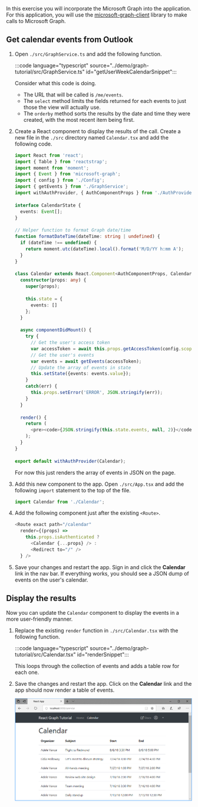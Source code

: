 <!-- markdownlint-disable MD002 MD041 -->

In this exercise you will incorporate the Microsoft Graph into the application. For this application, you will use the [microsoft-graph-client](https://github.com/microsoftgraph/msgraph-sdk-javascript) library to make calls to Microsoft Graph.

## Get calendar events from Outlook

1. Open `./src/GraphService.ts` and add the following function.

    :::code language="typescript" source="../demo/graph-tutorial/src/GraphService.ts" id="getUserWeekCalendarSnippet":::

    Consider what this code is doing.

    - The URL that will be called is `/me/events`.
    - The `select` method limits the fields returned for each events to just those the view will actually use.
    - The `orderby` method sorts the results by the date and time they were created, with the most recent item being first.

1. Create a React component to display the results of the call. Create a new file in the `./src` directory named `Calendar.tsx` and add the following code.

    ```typescript
    import React from 'react';
    import { Table } from 'reactstrap';
    import moment from 'moment';
    import { Event } from 'microsoft-graph';
    import { config } from './Config';
    import { getEvents } from './GraphService';
    import withAuthProvider, { AuthComponentProps } from './AuthProvider';

    interface CalendarState {
      events: Event[];
    }

    // Helper function to format Graph date/time
    function formatDateTime(dateTime: string | undefined) {
      if (dateTime !== undefined) {
        return moment.utc(dateTime).local().format('M/D/YY h:mm A');
      }
    }

    class Calendar extends React.Component<AuthComponentProps, CalendarState> {
      constructor(props: any) {
        super(props);

        this.state = {
          events: []
        };
      }

      async componentDidMount() {
        try {
          // Get the user's access token
          var accessToken = await this.props.getAccessToken(config.scopes);
          // Get the user's events
          var events = await getEvents(accessToken);
          // Update the array of events in state
          this.setState({events: events.value});
        }
        catch(err) {
          this.props.setError('ERROR', JSON.stringify(err));
        }
      }

      render() {
        return (
          <pre><code>{JSON.stringify(this.state.events, null, 2)}</code></pre>
        );
      }
    }

    export default withAuthProvider(Calendar);
    ```

    For now this just renders the array of events in JSON on the page.

1. Add this new component to the app. Open `./src/App.tsx` and add the following `import` statement to the top of the file.

    ```typescript
    import Calendar from './Calendar';
    ```

1. Add the following component just after the existing `<Route>`.

    ```typescript
    <Route exact path="/calendar"
      render={(props) =>
        this.props.isAuthenticated ?
          <Calendar {...props} /> :
          <Redirect to="/" />
      } />
    ```

1. Save your changes and restart the app. Sign in and click the **Calendar** link in the nav bar. If everything works, you should see a JSON dump of events on the user's calendar.

## Display the results

Now you can update the `Calendar` component to display the events in a more user-friendly manner.

1. Replace the existing `render` function in `./src/Calendar.tsx` with the following function.

    :::code language="typescript" source="../demo/graph-tutorial/src/Calendar.tsx" id="renderSnippet":::

    This loops through the collection of events and adds a table row for each one.

1. Save the changes and restart the app. Click on the **Calendar** link and the app should now render a table of events.

    ![A screenshot of the table of events](./images/add-msgraph-01.png)
